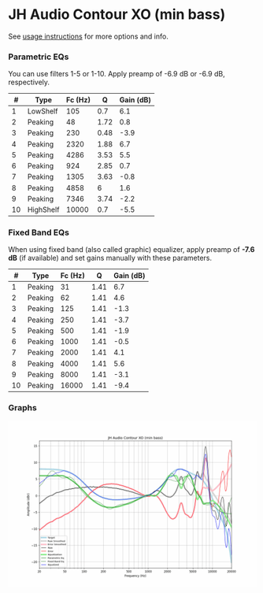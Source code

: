 # JH Audio Contour XO (min bass)
See [usage instructions](https://github.com/jaakkopasanen/AutoEq#usage) for more options and info.

### Parametric EQs
You can use filters 1-5 or 1-10. Apply preamp of -6.9 dB or -6.9 dB, respectively.

|   # | Type      |   Fc (Hz) |    Q |   Gain (dB) |
|-----|-----------|-----------|------|-------------|
|   1 | LowShelf  |       105 | 0.7  |         6.1 |
|   2 | Peaking   |        48 | 1.72 |         0.8 |
|   3 | Peaking   |       230 | 0.48 |        -3.9 |
|   4 | Peaking   |      2320 | 1.88 |         6.7 |
|   5 | Peaking   |      4286 | 3.53 |         5.5 |
|   6 | Peaking   |       924 | 2.85 |         0.7 |
|   7 | Peaking   |      1305 | 3.63 |        -0.8 |
|   8 | Peaking   |      4858 | 6    |         1.6 |
|   9 | Peaking   |      7346 | 3.74 |        -2.2 |
|  10 | HighShelf |     10000 | 0.7  |        -5.5 |

### Fixed Band EQs
When using fixed band (also called graphic) equalizer, apply preamp of **-7.6 dB** (if available) and set gains manually with these parameters.

|   # | Type    |   Fc (Hz) |    Q |   Gain (dB) |
|-----|---------|-----------|------|-------------|
|   1 | Peaking |        31 | 1.41 |         6.7 |
|   2 | Peaking |        62 | 1.41 |         4.6 |
|   3 | Peaking |       125 | 1.41 |        -1.3 |
|   4 | Peaking |       250 | 1.41 |        -3.7 |
|   5 | Peaking |       500 | 1.41 |        -1.9 |
|   6 | Peaking |      1000 | 1.41 |        -0.5 |
|   7 | Peaking |      2000 | 1.41 |         4.1 |
|   8 | Peaking |      4000 | 1.41 |         5.6 |
|   9 | Peaking |      8000 | 1.41 |        -3.1 |
|  10 | Peaking |     16000 | 1.41 |        -9.4 |

### Graphs
![](./JH%20Audio%20Contour%20XO%20(min%20bass).png)
